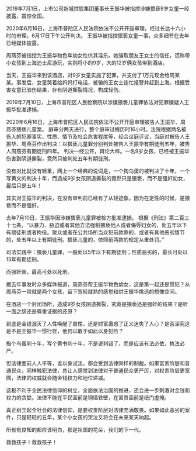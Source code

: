 

2019年7月1日，上市公司新城控股集团董事长王振华被指控涉嫌猥亵9岁女童一经披露，震惊全国。

2020年6月16日，上海市普陀区人民法院依法不公开开庭审理，经过长达十六小时的审理，6月17日下午公开判决。 王振华被指控猥亵女童一事，众多细节在去年已经媒体披露。

周燕芬被指控为王振华物色年幼女性供其淫乐。她骗取朋友王女士的信任，谎称带小女孩到上海迪士尼游玩，实则将小的9岁，大的12岁俩女孩带到酒店。

当天，王振华来到该酒店，对9岁女童实施了犯罪，并支付了1万元现金给周某某。事发后，女童哭着给妈妈打电话，被骗的王女士连忙报警并赶到上海。根据受害女童已验伤结果，存有阴道撕裂情况，构成轻伤。

2019年7月10日，上海市普陀区人民检察院以涉嫌猥亵儿童罪依法对犯罪嫌疑人王振华批准逮捕。

2020年6月16日，上海市普陀区人民法院依法不公开开庭审理被告人王振华、周燕芬猥亵儿童案。 庭审分两天进行，整个庭审过程历时16小时。法院根据两名被告人的犯罪事实、性质、情节及社会危害程度等，经合议庭评议，当庭对被告人王振华、周燕芬作出判决：以猥亵儿童罪分别判处被告人王振华有期徒刑五年，被告人周燕芬有期徒刑四年。 判决一经公开，舆论大哗。一名9岁女孩，已经被王振华伤害到阴道撕裂，竟然只被判处五年有期徒刑。

没有对比就没有轻重，网上一个经典的说词是，一个掏鸟蛋的被判决了十年，一个写黄文的判决十年，而造成9岁女孩阴道撕裂的竟然只是猥亵，而不是强奸幼女，最后只是五年！ 

其实对王振华的判决，在没有审判前已经有了从轻迹象。因为在定性的时候，是猥亵而不是强奸。

去年7月10日，王振华因涉嫌猥亵儿童罪被检方批准逮捕。 根据《刑法》第二百三十七条，“以暴力、胁迫或者其他方法强制猥亵他人或者侮辱妇女的，处五年以下有期徒刑或者拘役。聚众或者在公共场所当众犯前款罪的，或者有其他恶劣情节的，处五年以上有期徒刑。猥亵儿童的，依照前两款的规定从重处罚。”

司法实践中：猥亵儿童罪，一般处以5年以下有期徒刑；性质恶劣的，最长可处以15年有期徒刑。

而强奸罪，最高可处以死刑。

据去年事发时众多媒体报道，周燕芬帮王振华物色幼女，这是第一起还是惯犯？从周燕芬一带就是两个女孩，留下驾轻就熟的感觉和供王振华挑选的想像空间。

在酒店一个封闭场所，造成9岁女孩阴道撕裂，究竟是猥亵还是强奸的结果？是听一面之辞还是尊重证据的还原？

到底是金钱泯灭了人性唤醒了兽性，还是财富蛊惑了正义迷失了人心？是否深究这是不是王振华一惯行径，他何以敢于如此以身犯险？

掏个鸟蛋判十年，写个黄书判十年，不是说判错了，而是应该有法必依，执法必严。

但法律面前人人平等，谁以身试法，都会受到法律同样的制裁。如果富贵阶层和普通民众，同样触犯法律，总让人感觉到法律对于普通民众更严厉，对权贵阶层更宽囿，法律的权威就会随金钱权力和地位递减。

这极不利于全民法律信仰的树立，全面依法治国的推进，还会进一步刺激对金钱和权力的贪婪。法律不能在平民面前是铜墙铁壁，在富贵面前是纸门虚掩。

真正树立起全社会的法律信仰，是要权贵阶层对法律充满敬畏。如果如此恶劣的案件，只是轻轻的五年，某个小女孩的哭泣又将会在未来某天响起。

所有有良知的都应该明白，那是祖国的花朵，我们的下一代。

救救孩子！救救孩子！


